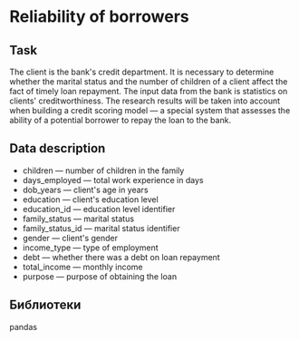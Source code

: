 # Reliability of borrowers
## Task
The client is the bank's credit department. It is necessary to determine whether the marital status and the number of children of a client affect the fact of timely loan repayment. The input data from the bank is statistics on clients' creditworthiness.
The research results will be taken into account when building a credit scoring model — a special system that assesses the ability of a potential borrower to repay the loan to the bank.

## Data description

* children — number of children in the family
* days_employed — total work experience in days
* dob_years — client's age in years
* education — client's education level
* education_id — education level identifier
* family_status — marital status
* family_status_id — marital status identifier
* gender — client's gender
* income_type — type of employment
* debt — whether there was a debt on loan repayment
* total_income — monthly income
* purpose — purpose of obtaining the loan

## Библиотеки

pandas
